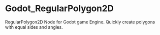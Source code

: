 # Godot_RegularPolygon2D
RegularPolygon2D Node for Godot game Engine. Quickly create polygons with equal sides and angles.

